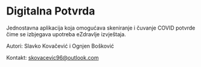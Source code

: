 # Digitalna Potvrda

Jednostavna aplikacija koja omogućava skeniranje i čuvanje COVID potvrde čime se izbjegava upotreba eZdravlje izvještaja.

Autori: Slavko Kovačević i Ognjen Bošković

Kontakt: skovacevic96@outlook.com
